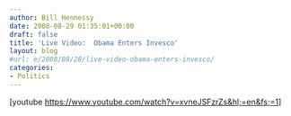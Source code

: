 ```yaml
---
author: Bill Hennessy
date: 2008-08-29 01:35:01+00:00
draft: false
title: 'Live Video:  Obama Enters Invesco'
layout: blog
#url: e/2008/08/28/live-video-obama-enters-invesco/
categories:
- Politics
---
```


[youtube https://www.youtube.com/watch?v=xvneJSFzrZs&hl;=en&fs;=1]
